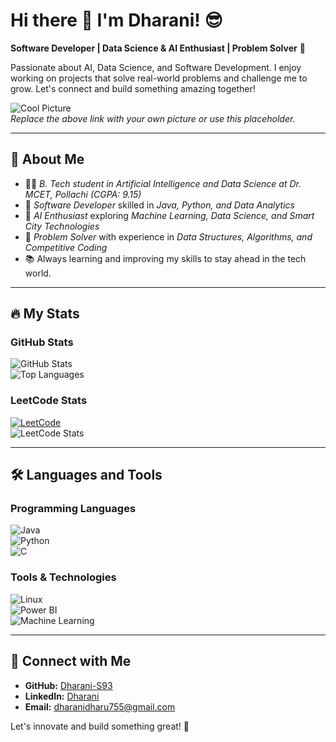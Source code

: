 # Hi there 👋 I'm Dharani! 😎  

**Software Developer | Data Science & AI Enthusiast | Problem Solver** 🚀  

Passionate about AI, Data Science, and Software Development. I enjoy working on projects that solve real-world problems and challenge me to grow. Let's connect and build something amazing together!  

![Cool Picture](https://avatars.githubusercontent.com/u/your-profile-id)  
_Replace the above link with your own picture or use this placeholder._  

---  
## 🌟 About Me  

- 👨‍💻 *B. Tech student in Artificial Intelligence and Data Science at Dr. MCET, Pollachi (CGPA: 9.15)*  
- 💪 *Software Developer* skilled in *Java, Python, and Data Analytics*  
- 🤖 *AI Enthusiast* exploring *Machine Learning, Data Science, and Smart City Technologies*  
- 🎉 *Problem Solver* with experience in *Data Structures, Algorithms, and Competitive Coding*  
- 📚 Always learning and improving my skills to stay ahead in the tech world.  

---  
## 🔥 My Stats  

### GitHub Stats  
![GitHub Stats](https://github-readme-stats.vercel.app/api?username=Dharani-S93&show_icons=true&theme=radical&hide_border=true&include_all_commits=true&count_private=true)  
![Top Languages](https://github-readme-stats.vercel.app/api/top-langs/?username=Dharani-S93&layout=compact&theme=radical&hide_border=true)  

### LeetCode Stats  
[![LeetCode](https://img.shields.io/badge/LeetCode-Profile-blue)](https://leetcode.com/dharani_s_/)  
![LeetCode Stats](https://leetcard.jacoblin.cool/dharani_s_?theme=dark&font=Roboto)  

---  
## 🛠 Languages and Tools  

### Programming Languages  
![Java](https://img.shields.io/badge/Java-ED8B00?style=for-the-badge&logo=java&logoColor=white)  
![Python](https://img.shields.io/badge/Python-3776AB?style=for-the-badge&logo=python&logoColor=white)  
![C](https://img.shields.io/badge/C-00599C?style=for-the-badge&logo=c&logoColor=white)  

### Tools & Technologies  
![Linux](https://img.shields.io/badge/Linux-FCC624?style=for-the-badge&logo=linux&logoColor=black)  
![Power BI](https://img.shields.io/badge/Power%20BI-F2C811?style=for-the-badge&logo=power%20bi&logoColor=black)  
![Machine Learning](https://img.shields.io/badge/Machine%20Learning-%2300C853.svg?style=for-the-badge&logo=scikit-learn&logoColor=white)  

---  
## 💼 Connect with Me  

- **GitHub:** [Dharani-S93](https://github.com/Dharani-S93)  
- **LinkedIn:** [Dharani](https://linkedin.com/in/Dharani-S93)  
- **Email:** dharanidharu755@gmail.com  

Let's innovate and build something great! 🚀

